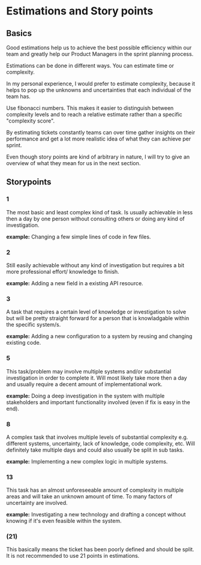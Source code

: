 # Estimations and Story points

## Basics

Good estimations help us to achieve the best possible efficiency within our team and greatly help our Product Managers in the sprint planning process.

Estimations can be done in different ways. You can estimate time or complexity. 

In my personal experience, I would prefer to estimate complexity, because it helps to pop up the unknowns and uncertainties that each individual of the team has.

Use fibonacci numbers. This makes it easier to distinguish between complexity levels and to reach a relative estimate rather than a specific "complexity score".

By estimating tickets constantly teams can over time gather insights on their performance and get a lot more realistic idea of what they can achieve per sprint. 

Even though story points are kind of arbitrary in nature, I will try to give an overview of what they mean for us in the next section.



## Storypoints

### 1

The most basic and least complex kind of task. Is usually achievable in less then a day by one person without consulting others or doing any kind of investigation.

**example:** Changing a few simple lines of code in few files.

### 2

Still easily achievable without any kind of investigation but requires a bit more professional effort/ knowledge to finish.

**example:** Adding a new field in a existing API resource.

### 3

A task that requires a certain level of knowledge or investigation to solve but will be pretty straight forward for a person that is knowladgable within the specific system/s.

**example:** Adding a new configuration to a system by reusing and changing existing code.

### 5

This task/problem may involve multiple systems and/or substantial investigation in order to complete it. Will most likely take more then a day and usually require a decent amount of implementational work.

**example:** Doing a deep investigation in the system with multiple stakeholders and important functionality involved (even if fix is easy in the end).

### 8

A complex task that involves multiple levels of substantial complexity e.g. different systems, uncertainty, lack of knowledge, code complexity, etc. Will definitely take multiple days and could also usually be split in sub tasks.

**example:** Implementing a new complex logic in multiple systems.

### 13

This task has an almost unforeseeable amount of complexity in multiple areas and will take an unknown amount of time. To many factors of uncertainty are involved.

**example:** Investigating a new technology and drafting a concept without knowing if it's even feasible within the system.

### (21)

This basically means the ticket has been poorly defined and should be split. It is not recommended to use 21 points in estimations.


